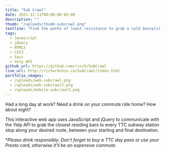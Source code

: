```yaml
---
title: "Sub Crawl"
date: 2021-12-11T00:00:00-05:00
description: ""
thumb: "/uploads/thumb-subcrawl.png"
textline: "Find the paths of least resistance to grab a cold bevvy(s) for your commute home."
tags:
  - Javascript
  - jQuery
  - HTML5
  - CSS3
  - Sass
  - Yelp API
github_url: https://github.com/ricch/SubCrawl
live_url: http://richardchin.ca/SubCrawl/index.html
portfolio_images:
  - /uploads/web-subcrawl.png
  - /uploads/web-subcrawl2.png
  - /uploads/mobile-subcrawl2.png
---
```


Had a long day at work? Need a drink on your commute ride home? How about eight?

This interactive web app uses JavaScript and jQuery to communicate with the Yelp API to grab the closest residing bars to every TTC subway station stop along your desired route, between your starting and final destination.

*_Please drink responsibly. Don't forget to buy a TTC day pass or use your Presto card, otherwise it'll be an expensive commute._